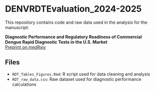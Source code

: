 # DENVRDTEvaluation_2024-2025

This repository contains code and raw data used in the analysis for the manuscript:

**Diagnostic Performance and Regulatory Readiness of Commercial Dengue Rapid Diagnostic Tests in the U.S. Market**  
[Preprint on medRxiv](https://www.medrxiv.org/content/10.1101/2025.07.23.25332048v1)

## Files

- `RDT_Tables_Figures.Rmd`: R script used for data cleaning and analysis  
- `RDT_raw_data.csv`: Raw dataset used for diagnostic performance calculations


